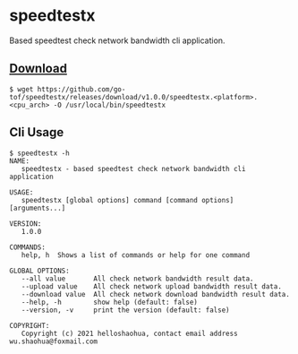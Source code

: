 # speedtestx

Based speedtest check network bandwidth cli application.

## [Download](https://github.com/go-tof/speedtestx/releases)

```
$ wget https://github.com/go-tof/speedtestx/releases/download/v1.0.0/speedtestx.<platform>.<cpu_arch> -O /usr/local/bin/speedtestx
```

## Cli Usage

```shell script
$ speedtestx -h
NAME:
   speedtestx - based speedtest check network bandwidth cli application

USAGE:
   speedtestx [global options] command [command options] [arguments...]

VERSION:
   1.0.0

COMMANDS:
   help, h  Shows a list of commands or help for one command

GLOBAL OPTIONS:
   --all value       All check network bandwidth result data.
   --upload value    All check network upload bandwidth result data.
   --download value  All check network download bandwidth result data.
   --help, -h        show help (default: false)
   --version, -v     print the version (default: false)

COPYRIGHT:
   Copyright (c) 2021 helloshaohua, contact email address wu.shaohua@foxmail.com
```
